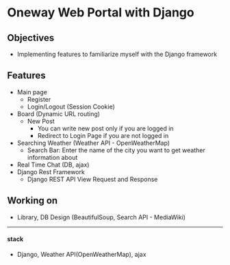 # Oneway Web Portal with Django

## Objectives
- Implementing features to familiarize myself with the Django framework

## Features
 - Main page
   - Register
   - Login/Logout (Session Cookie)
 - Board (Dynamic URL routing)
   - New Post
      - You can write new post only if you are logged in
      - Redirect to Login Page if you are not logged in
 - Searching Weather (Weather API - OpenWeatherMap)
   - Search Bar: Enter the name of the city you want to get weather information about
 - Real Time Chat (DB, ajax)
 - Django Rest Framework
   - Django REST API View Request and Response

## Working on 
 - Library, DB Design (BeautifulSoup, Search API - MediaWiki)

***
#### stack
- Django, Weather API(OpenWeatherMap), ajax